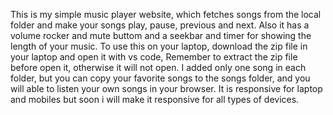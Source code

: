 This is my simple music player website, which fetches songs from the local folder and make your songs play, pause, previous and next. Also it has a volume rocker and mute buttom and a seekbar and timer for showing the length of your music. To use this on your laptop, download the zip file in your laptop and open it with vs code,
Remember to extract the zip file before open it, otherwise it will not open.
I added only one song in each folder, but you can copy your favorite songs to the songs folder, and you will able to listen your own songs in your browser.
It is responsive for laptop and mobiles but soon i will make it responsive for all types of devices.
